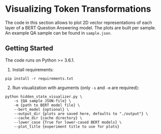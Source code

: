 # Visualizing Token Transformations
The code in this section allows to plot 2D vector representations of each layer of a BERT Question Answering model. The plots are built per sample. An example QA sample can be found in `sample.json`.

## Getting Started
The code runs on Python >= 3.6.1.

1. Install requirements:

`pip install -r requirements.txt`

2. Run visualization with arguments (only `-s` and `-m` are required):

```shell
python hidden_state_visualizer.py \
    -s {QA sample JSON-file} \
    -m {path to BERT model file} \
    --bert_model {optional} \
    --output_dir {plots are saved here, defaults to "./output"} \
    --cache_dir {cache directory} \
    --lower_case {True for lower-cased BERT models} \
    --plot_title {experiment title to use for plots}
```